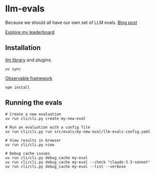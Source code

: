 # llm-evals

Because we should all have our own set of LLM evals. [Blog post](https://kschaul.com/post/2025/04/10/2025-04-10-your-own-llm-evals/)

[Explore my leaderboard](https://kschaul.com/llm-evals/)

## Installation

[llm library](https://llm.datasette.io/en/stable/) and plugins:

```
uv sync
```

[Observable framework](https://observablehq.com/framework/)
```
npm install
```

## Running the evals

```
# Create a new evaluation
uv run cli/cli.py create my-new-eval

# Run an evaluation with a config file
uv run cli/cli.py run src/evals/my-new-eval/llm-evals-config.yaml

# View results in browser
uv run cli/cli.py view

# Debug cache issues
uv run cli/cli.py debug_cache my-eval 
uv run cli/cli.py debug_cache my-eval --check "claude-3.5-sonnet"
uv run cli/cli.py debug_cache my-eval --list --verbose
```

